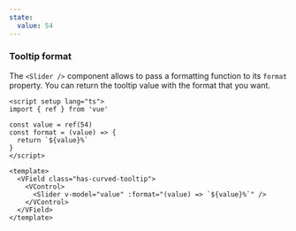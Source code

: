 ```yaml
---
state:
  value: 54
---
```


### Tooltip format

The `<Slider />` component allows to pass a formatting function to its `format`
property. You can return the tooltip value with the format that you want.

<!--code-->

```vue
<script setup lang="ts">
import { ref } from 'vue'

const value = ref(54)
const format = (value) => {
  return `${value}%`
}
</script>

<template>
  <VField class="has-curved-tooltip">
    <VControl>
      <Slider v-model="value" :format="(value) => `${value}%`" />
    </VControl>
  </VField>
</template>
```

<!--/code-->

<!--example-->

<div class="columns mt-2">
  <div class="column is-6">
    <VField class="pt-5 px-4 has-curved-tooltip">
      <VControl>
        <Slider 
          v-model="frontmatter.state.value" 
          :format="(value) => value + '%'" 
        />
      </VControl>
    </VField>
  </div>
</div>

<!--/example-->
